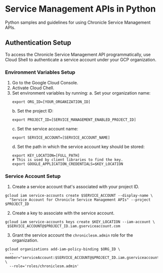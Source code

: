 # Service Management APIs in Python

Python samples and guidelines for using Chronicle Service Management APIs.

## Authentication Setup

To access the Chronicle Service Management API programmatically, use Cloud Shell
to authenticate a service account under your GCP organization.

### Environment Variables Setup

1. Go to the Google Cloud Console.
2. Activate Cloud Chell.
3. Set environment variables by running:
   a. Set your organization name:
   ```
   export ORG_ID=[YOUR_ORGANIZATION_ID]
   ```
   b. Set the project ID:
   ```
   export PROJECT_ID=[SERVICE_MANAGEMENT_ENABLED_PROJECT_ID]
   ```
   c. Set the service account name:
   ```
   export SERVICE_ACCOUNT=[SERVICE_ACCOUNT_NAME]
   ```
   d. Set the path in which the service account key should be stored:
   ```
   export KEY_LOCATION=[FULL_PATH]
   # This is used by client libraries to find the key.
   export GOOGLE_APPLICATION_CREDENTIALS=$KEY_LOCATION
   ```

### Service Account Setup

1. Create a service account that's associated with your project ID.
```
gcloud iam service-accounts create $SERVICE_ACCOUNT --display-name \
  "Service Account for Chronicle Service Management APIs" --project $PROJECT_ID
```
2. Create a key to associate with the service account.
```
gcloud iam service-accounts keys create $KEY_LOCATION --iam-account \
 $SERVICE_ACCOUNT@$PROJECT_ID.iam.gserviceaccount.com
```
3. Grant the service account the `chroniclesm.admin` role for the organization.
```
gcloud organizations add-iam-policy-binding $ORG_ID \
  --member="serviceAccount:$SERVICE_ACCOUNT@$PROJECT_ID.iam.gserviceaccount.com" \
  --role='roles/chroniclesm.admin'
```

